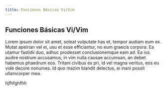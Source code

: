 ```yaml
---
title: Funciones Básicas Vi/Vim
---
```

## Funciones Básicas Vi/Vim

Lorem ipsum dolor sit amet, soleat vulputate has et, tempor audiam eum ex. Mutat apeirian vel ei, usu et esse efficiantur, no eum graecis corpora. Ea utamur fastidii duo, adhuc prodesset conclusionemque eam ad. Ea ius audire nostrum accusamus, in vim nulla causae accumsan, an debet habemus phaedrum eos. Tritani civibus ex pri, id vel magna veritus, eos eu vide decore nonumes. Id quo mazim blandit delectus, ei inani possit ullamcorper mea.

hjfhfghfhh
